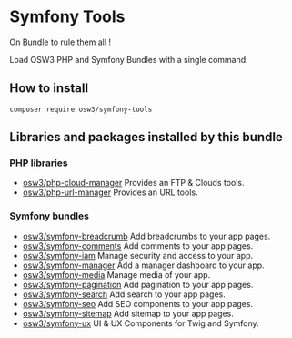 # Symfony Tools

On Bundle to rule them all !

Load OSW3 PHP and Symfony Bundles with a single command.

## How to install

```shell
composer require osw3/symfony-tools
```

## Libraries and packages installed by this bundle

### PHP libraries

- [osw3/php-cloud-manager](https://github.com/osw3/php-cloud-manager) Provides an FTP & Clouds tools.
- [osw3/php-url-manager](https://github.com/osw3/php-url-manager) Provides an URL tools.

### Symfony bundles

- [osw3/symfony-breadcrumb](https://github.com/osw3/symfony-breadcrumb) Add breadcrumbs to your app pages.
- [osw3/symfony-comments](https://github.com/osw3/symfony-comments) Add comments to your app pages.
- [osw3/symfony-iam](https://github.com/osw3/symfony-iam) Manage security and access to your app.
- [osw3/symfony-manager](https://github.com/osw3/symfony-manager) Add a manager dashboard to your app.
- [osw3/symfony-media](https://github.com/osw3/symfony-media) Manage media of your app.
- [osw3/symfony-pagination](https://github.com/osw3/symfony-pagination) Add pagination to your app pages.
- [osw3/symfony-search](https://github.com/osw3/symfony-search) Add search to your app pages.
- [osw3/symfony-seo](https://github.com/osw3/symfony-seo) Add SEO components to your app pages.
- [osw3/symfony-sitemap](https://github.com/osw3/symfony-sitemap) Add sitemap to your app pages.
- [osw3/symfony-ux](https://github.com/osw3/symfony-ux) UI & UX Components for Twig and Symfony.